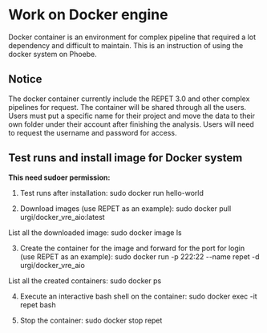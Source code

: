 # Work on Docker engine

Docker container is an environment  for complex pipeline that required a lot dependency and difficult to maintain. This is an instruction of using the docker system on Phoebe.
## Notice

The docker container currently include the REPET 3.0 and other complex pipelines for request. The container will be shared through all the users. Users must put a specific name for their project and move the data to their own folder under their account after finishing the analysis. Users will need to request the username and password for access.

## Test runs and install image for Docker system

**This need sudoer permission:**

1.  Test runs after installation:
    sudo docker run hello-world

2.  Download images (use REPET as an example):
    sudo docker pull urgi/docker_vre_aio:latest

List all the downloaded image:
    sudo docker image ls

3.  Create the container for the image and forward for the port for login (use REPET as an example):
sudo docker run -p 222:22 --name repet -d urgi/docker_vre_aio

List all the created containers:
    sudo docker ps

4.  Execute an interactive bash shell on the container:
    sudo docker exec -it repet bash

5.  Stop the container:
    sudo docker stop repet
